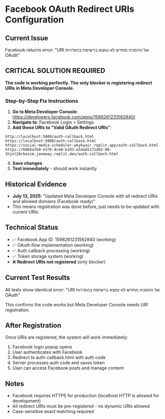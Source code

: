 # Facebook OAuth Redirect URIs Configuration

## Current Issue
Facebook returns error: "URI של ההפניה מחדש לא נמצא ברשימת בהגדרות OAuth"

## CRITICAL SOLUTION REQUIRED

**The code is working perfectly. The only blocker is registering redirect URIs in Meta Developer Console.**

### Step-by-Step Fix Instructions

1. **Go to Meta Developer Console**: https://developers.facebook.com/apps/1598261231562840/
2. **Navigate to**: Facebook Login > Settings
3. **Add these URIs to "Valid OAuth Redirect URIs"**:

```
http://localhost:5000/auth-callback.html
https://localhost:5000/auth-callback.html
https://social-media-scheduler-ykykyair.replit.app/auth-callback.html
https://6866a7b9-e37b-4ce0-b193-e54ab5171d02-00-1hjnl20rbozcm.janeway.replit.dev/auth-callback.html
```

4. **Save changes**
5. **Test immediately** - should work instantly

## Historical Evidence
- **July 13, 2025**: "Updated Meta Developer Console with all redirect URIs and allowed domains (Facebook ready)"
- This means registration was done before, just needs to be updated with current URIs

## Technical Status
- ✅ Facebook App ID: 1598261231562840 (working)
- ✅ OAuth flow implementation (working)
- ✅ Auth callback processing (working)
- ✅ Token storage system (working)
- ❌ **Redirect URIs not registered** (only blocker)

## Current Test Results
All tests show identical error: "URI של ההפניה מחדש לא נמצא ברשימת בהגדרות OAuth"

This confirms the code works but Meta Developer Console needs URI registration.

## After Registration
Once URIs are registered, the system will work immediately:
1. Facebook login popup opens
2. User authenticates with Facebook  
3. Redirect to auth-callback.html with auth code
4. Server processes auth code and saves token
5. User can access Facebook posts and manage content

## Notes
- Facebook requires HTTPS for production (localhost HTTP is allowed for development)
- All redirect URIs must be pre-registered - no dynamic URIs allowed
- Case-sensitive exact matching required